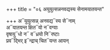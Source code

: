 +++
title = "०६ अयुयुत्सन्ननवद्यस्य सेनामयातयन्त"

+++
अ᳓युयुत्सन्न् अनवद्य᳓स्य से᳓नाम्  
अ᳓यातयन्त क्षित᳓यो न᳓वग्वाः  
वृषायु᳓धो न᳓ व᳓ध्रयो नि᳓रष्टाः  
प्रव᳓द्भिर् इ᳓न्द्राच् चित᳓यन्त आयन्